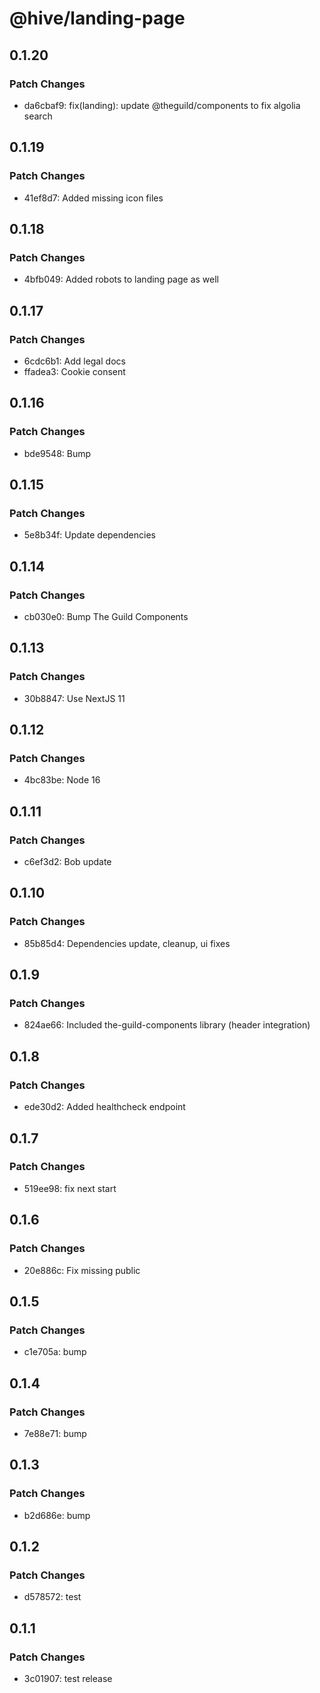 # @hive/landing-page

## 0.1.20

### Patch Changes

- da6cbaf9: fix(landing): update @theguild/components to fix algolia search

## 0.1.19

### Patch Changes

- 41ef8d7: Added missing icon files

## 0.1.18

### Patch Changes

- 4bfb049: Added robots to landing page as well

## 0.1.17

### Patch Changes

- 6cdc6b1: Add legal docs
- ffadea3: Cookie consent

## 0.1.16

### Patch Changes

- bde9548: Bump

## 0.1.15

### Patch Changes

- 5e8b34f: Update dependencies

## 0.1.14

### Patch Changes

- cb030e0: Bump The Guild Components

## 0.1.13

### Patch Changes

- 30b8847: Use NextJS 11

## 0.1.12

### Patch Changes

- 4bc83be: Node 16

## 0.1.11

### Patch Changes

- c6ef3d2: Bob update

## 0.1.10

### Patch Changes

- 85b85d4: Dependencies update, cleanup, ui fixes

## 0.1.9

### Patch Changes

- 824ae66: Included the-guild-components library (header integration)

## 0.1.8

### Patch Changes

- ede30d2: Added healthcheck endpoint

## 0.1.7

### Patch Changes

- 519ee98: fix next start

## 0.1.6

### Patch Changes

- 20e886c: Fix missing public

## 0.1.5

### Patch Changes

- c1e705a: bump

## 0.1.4

### Patch Changes

- 7e88e71: bump

## 0.1.3

### Patch Changes

- b2d686e: bump

## 0.1.2

### Patch Changes

- d578572: test

## 0.1.1

### Patch Changes

- 3c01907: test release
